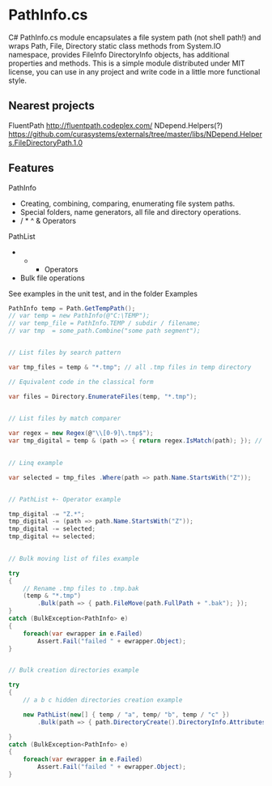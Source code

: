 PathInfo.cs
===========

C# PathInfo.cs module encapsulates a file system path (not shell path!) and wraps Path, File, Directory static class methods from System.IO namespace, provides FileInfo DirectoryInfo objects, has additional properties and methods.
This is a simple module distributed under MIT license, you can use in any project and write code in a little more functional style.

Nearest projects
-----------
FluentPath http://fluentpath.codeplex.com/
NDepend.Helpers(?) https://github.com/curasystems/externals/tree/master/libs/NDepend.Helpers.FileDirectoryPath.1.0

Features
-----------

PathInfo

- Creating, combining, comparing, enumerating file system paths.
- Special folders, name generators, all file and directory operations.
- / * ^ & Operators

PathList

- + - Operators
- Bulk file operations


See examples in the unit test, and in the folder Examples


```csharp
PathInfo temp = Path.GetTempPath();
// var temp = new PathInfo(@"C:\TEMP");
// var temp_file = PathInfo.TEMP / subdir / filename;
// var tmp  = some_path.Combine("some path segment");


// List files by search pattern

var tmp_files = temp & "*.tmp"; // all .tmp files in temp directory

// Equivalent code in the classical form

var files = Directory.EnumerateFiles(temp, "*.tmp");

                
// List files by match comparer

var regex = new Regex(@"\\[0-9]\.tmp$");
var tmp_digital = temp & (path => { return regex.IsMatch(path); }); // .tmp files files with only numbers in the name.

                
// Linq example

var selected = tmp_files .Where(path => path.Name.StartsWith("Z"));


// PathList +- Operator example

tmp_digital -= "Z.*";
tmp_digital -= (path => path.Name.StartsWith("Z"));
tmp_digital -= selected;
tmp_digital += selected;

            
// Bulk moving list of files example

try
{
	// Rename .tmp files to .tmp.bak
	(temp & "*.tmp")
		.Bulk(path => { path.FileMove(path.FullPath + ".bak"); });
}
catch (BulkException<PathInfo> e)
{
	foreach(var ewrapper in e.Failed)
		Assert.Fail("failed " + ewrapper.Object);
}


// Bulk creation directories example

try
{
	// a b c hidden directories creation example

	new PathList(new[] { temp / "a", temp/ "b", temp / "c" })
		.Bulk(path => { path.DirectoryCreate().DirectoryInfo.Attributes |= FileAttributes.Hidden; });

}
catch (BulkException<PathInfo> e)
{
	foreach(var ewrapper in e.Failed)
		Assert.Fail("failed " + ewrapper.Object);
}

```